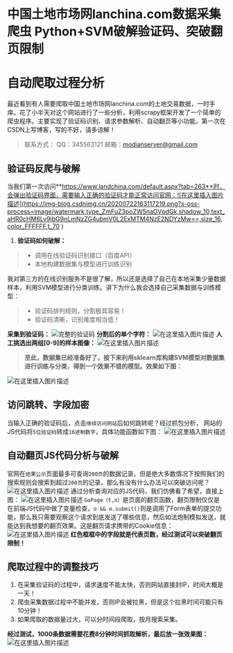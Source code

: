 # 中国土地市场网lanchina.com数据采集爬虫 Python+SVM破解验证码、突破翻页限制



# 自动爬取过程分析

最近看到有人需要爬取中国土地市场网lanchina.com的土地交易数据，一时手痒。花了小半天对这个网站进行了一些分析，利用scrapy框架开发了一个简单的爬虫程序。主要实现了验证码识别、请求参数解析、自动翻页等小功能。第一次在CSDN上写博客，写的不好，请多谅解！

> 联系方式：
> QQ：345563121
> 邮箱：modianserver@gmail.com

## 验证码反爬与破解

当我们第一次访问**https://www.landchina.com/default.aspx?tab=263**时，会弹出验证码界面，需要输入正确的验证码才能正常访问官网：![在这里插入图片描述](https://img-blog.csdnimg.cn/20200722163117219.png?x-oss-process=image/watermark,type_ZmFuZ3poZW5naGVpdGk,shadow_10,text_aHR0cHM6Ly9ibG9nLmNzZG4ubmV0L2ExMTM4NzE2NDYzMw==,size_16,color_FFFFFF,t_70 )
1. **验证码如何破解：**

> - 调用在线验证码识别接口（百度API）
> - 本地构建数据集与模型进行训练识别

我对第三方的在线识别服务不是很了解，所以还是选择了自己在本地采集少量数据样本，利用SVM模型进行分类训练。讲下为什么我会选择自己采集数据与训练模型：

> - 验证码排列规则，分割极其容易！
> - 验证码清晰，识别难度相当低！


**采集到验证码：**
![完整的验证码](https://img-blog.csdnimg.cn/20200722165637780.png?x-oss-process=image/watermark,type_ZmFuZ3poZW5naGVpdGk,shadow_10,text_aHR0cHM6Ly9ibG9nLmNzZG4ubmV0L2ExMTM4NzE2NDYzMw==,size_16,color_FFFFFF,t_70)
**分割后的单个字符：**
![在这里插入图片描述](https://img-blog.csdnimg.cn/20200722165800728.png?x-oss-process=image/watermark,type_ZmFuZ3poZW5naGVpdGk,shadow_10,text_aHR0cHM6Ly9ibG9nLmNzZG4ubmV0L2ExMTM4NzE2NDYzMw==,size_16,color_FFFFFF,t_70)
**人工挑选出两组[0-9]的样本图像：**
![在这里插入图片描述](https://img-blog.csdnimg.cn/20200722165844641.png?x-oss-process=image/watermark,type_ZmFuZ3poZW5naGVpdGk,shadow_10,text_aHR0cHM6Ly9ibG9nLmNzZG4ubmV0L2ExMTM4NzE2NDYzMw==,size_16,color_FFFFFF,t_70)

> **至此，数据集已经准备好了，接下来利用sklearn库构建SVM模型对数据集进行训练与分类，得到一个效果不错的模型。效果如下图：**

![在这里插入图片描述](https://img-blog.csdnimg.cn/20200722170740674.png?x-oss-process=image/watermark,type_ZmFuZ3poZW5naGVpdGk,shadow_10,text_aHR0cHM6Ly9ibG9nLmNzZG4ubmV0L2ExMTM4NzE2NDYzMw==,size_16,color_FFFFFF,t_70)
## 访问跳转、字段加密
当输入正确的验证码后，点击`继续访问网站`后如何跳转呢？经过抓包分析，
网站的JS代码将`5位验证码`转成`16进制数字`，具体功能函数如下图：
![在这里插入图片描述](https://img-blog.csdnimg.cn/20200722172555819.png?x-oss-process=image/watermark,type_ZmFuZ3poZW5naGVpdGk,shadow_10,text_aHR0cHM6Ly9ibG9nLmNzZG4ubmV0L2ExMTM4NzE2NDYzMw==,size_16,color_FFFFFF,t_70)

## 自动翻页JS代码分析与破解
官网在`结果公示`页面最多可查询`200页`的数据记录，但是绝大多数情况下按照我们的搜索规则会搜索到超过`200页`的记录，那么有没有什么办法可以突破访问呢？
![在这里插入图片描述](https://img-blog.csdnimg.cn/20200722173214136.png?x-oss-process=image/watermark,type_ZmFuZ3poZW5naGVpdGk,shadow_10,text_aHR0cHM6Ly9ibG9nLmNzZG4ubmV0L2ExMTM4NzE2NDYzMw==,size_16,color_FFFFFF,t_70)
通过分析查询对应的JS代码，我们仿佛看了希望，直接上图：
![在这里插入图片描述](https://img-blog.csdnimg.cn/20200722173414123.png?x-oss-process=image/watermark,type_ZmFuZ3poZW5naGVpdGk,shadow_10,text_aHR0cHM6Ly9ibG9nLmNzZG4ubmV0L2ExMTM4NzE2NDYzMw==,size_16,color_FFFFFF,t_70)
`GoPage（t,n）`是页面的翻页函数，翻页限制仅仅是在前端JS代码中做了变量检查，`o && o.submit()`则是调用了Form表单的提交功能，那么我只需要观察这个请求到底发送了哪些信息，然后如法炮制模拟发送，就能达到我想要的翻页效果。这是翻页请求携带的Cookie信息：![在这里插入图片描述](https://img-blog.csdnimg.cn/20200722173908735.png?x-oss-process=image/watermark,type_ZmFuZ3poZW5naGVpdGk,shadow_10,text_aHR0cHM6Ly9ibG9nLmNzZG4ubmV0L2ExMTM4NzE2NDYzMw==,size_16,color_FFFFFF,t_70)
**红色框框中的字段就是代表页数，经过测试可以突破翻页限制！**

## 爬取过程中的调整技巧
1. 在采集验证码的过程中，请求速度不能太快，否则网站直接封IP，时间大概是一天！
2. 爬虫采集数据过程中不能并发，否则IP会被拉黑，但是这个拉黑时间可能只有10分钟！
3. 如果爬取的数据量过大，可以分时间段爬取，按月搜索采集。


**经过测试，1000条数据需要花费8分钟时间抓取解析，最后放一张效果图：**
![在这里插入图片描述](https://img-blog.csdnimg.cn/20200722174757998.png?x-oss-process=image/watermark,type_ZmFuZ3poZW5naGVpdGk,shadow_10,text_aHR0cHM6Ly9ibG9nLmNzZG4ubmV0L2ExMTM4NzE2NDYzMw==,size_16,color_FFFFFF,t_70)


